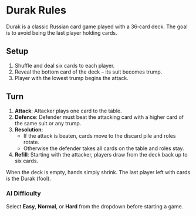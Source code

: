 # Durak Rules

Durak is a classic Russian card game played with a 36‑card deck. The goal is to avoid being the last player holding cards.

## Setup
1. Shuffle and deal six cards to each player.
2. Reveal the bottom card of the deck – its suit becomes trump.
3. Player with the lowest trump begins the attack.

## Turn
1. **Attack**: Attacker plays one card to the table.
2. **Defence**: Defender must beat the attacking card with a higher card of the same suit or any trump.
3. **Resolution**:
   - If the attack is beaten, cards move to the discard pile and roles rotate.
   - Otherwise the defender takes all cards on the table and roles stay.
4. **Refill**: Starting with the attacker, players draw from the deck back up to six cards.

When the deck is empty, hands simply shrink. The last player left with cards is the Durak (fool).

### AI Difficulty
Select **Easy**, **Normal**, or **Hard** from the dropdown before starting a game.
